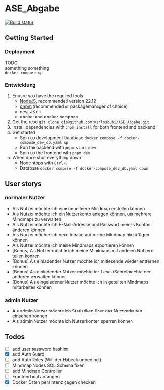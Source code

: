# ASE_Abgabe

[![Build status](https://teamcity.brunner.codes/app/rest/builds/buildType:id:AseAbgabe_Build/statusIcon.svg)](https://teamcity.brunner.codes/buildConfiguration/AseAbgabe_Build)


## Getting Started

### Deployment

TODO  
something something  
`docker compose up`

### Entwicklung

1. Enusre you have the required tools
   - [NodeJS](https://nodejs.org/en/download/package-manager), recommended version 22.12
   - [pnpm](https://pnpm.io/installation) (recommended or packagemanager of choice)
   - nest JS cli
   - docker and docker compose
2. Get the repo `git clone git@github.com:Karlosbubi/ASE_Abgabe.git`
3. Install dependencies with `pnpm install` for both frontend and backend
4. Get started
   - Spin up development Database `docker compose -f docker-compose_dev_db.yaml up`
   - Run the backend with `pnpm start:dev`
   - Spin up the frontend with `pnpm dev`
5. When done shut everything down
   - Node stops with `Ctrl+C`
   - Database `docker compose -f docker-compose_dev_db.yaml down`

## User storys

### normaler Nutzer

- Als Nutzer möchte ich eine neue leere Mindmap erstellen können
- Als Nutzer möchte ich ein Nutzerkonto anlegen können, um mehrere Mindmaps zu verwalten
- Als Nutzer möchte ich E-Mail-Adresse und Passwort meines Kontos änderen können
- Als Nutzer möchte ich neue Inhalte auf meine Mindmap hinzufügen können
- Als Nutzer möchte ich meine Mindmaps exportieren können
- [Bonus] Als Nutzer möchte ich meine Mindmaps mit anderen Nutzern teilen können
- [Bonus] Als einladender Nutzer möchte ich mitlesende wieder entfernen können
- [Bonus] Als einladender Nutzer möchte ich Lese-/Schreibrechte der anderen verwalten können
- [Bonus] Als eingeladener Nutzer möchte ich in geteilten Mindmaps mitarbeiten können

### admin Nutzer

- Als admin Nutzer möchte ich Statistiken über das Nutzverhalten einsehen können
- Als admin Nutzer möchte ich Nutzerkonten sperren können

## Todos

- [ ] add user password hashing
- [x] add Auth Guard
- [ ] add Auth Roles (Will der Habeck unbedingt)
- [ ] Mindmap Nodes SQL Schema fixen
- [ ] add Mindmap Controller
- [ ] Frontend mal anfangen
- [x] Docker Daten persintenz gegen checken
